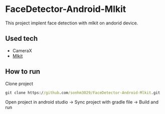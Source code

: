 # FaceDetector-Android-Mlkit
This project implent face detection with mlkit on andorid device.

## Used tech

- CameraX
- [Mlkit](https://developers.google.com/ml-kit/vision/face-detection/android#using-a-bytebuffer-or-bytearray)

## How to run

Clone project

```cmd
git clone https://github.com/sonhm3029/FaceDetector-Android-Mlkit.git
```

Open project in android studio -> Sync project with gradle file -> Build and run


